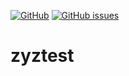[![GitHub](https://img.shields.io/github/license/piecezyz/zyztest?style=plastic)](LICENSE)
[![GitHub issues](https://img.shields.io/github/issues/piecezyz/zyztest?color=yellow&style=plastic)](https://github.com/piecezyz/zyztest/issues)
# zyztest
